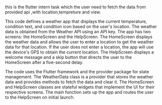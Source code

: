 this is the flutter intern task which the user need to fetch the data from provided api ,with location,tempreture and view. 

This code defines a weather app that displays the current temperature, condition text, and condition icon based on the user's location. The weather data is obtained from the Weather API using an API key. The app has two screens: the HomeScreen and the HelpScreen. The HomeScreen displays the weather data and allows the user to enter a location to get the weather data for that location. If the user does not enter a location, the app will use the device's GPS to obtain the current location. The HelpScreen displays a welcome message and a skip button that directs the user to the HomeScreen after a five-second delay.

The code uses the Flutter framework and the provider package for state management. The WeatherData class is a provider that stores the weather data and provides methods to fetch the data and clear it. The HomeScreen and HelpScreen classes are stateful widgets that implement the UI for their respective screens. The main function sets up the app and routes the user to the HelpScreen on initial launch.